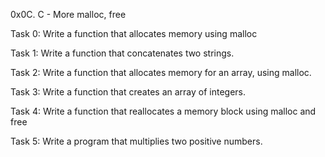 0x0C. C - More malloc, free



Task 0: Write a function that allocates memory using malloc



Task 1: Write a function that concatenates two strings.



Task 2: Write a function that allocates memory for an array, using malloc.



Task 3: Write a function that creates an array of integers.



Task 4: Write a function that reallocates a memory block using malloc and free



Task 5: Write a program that multiplies two positive numbers.


